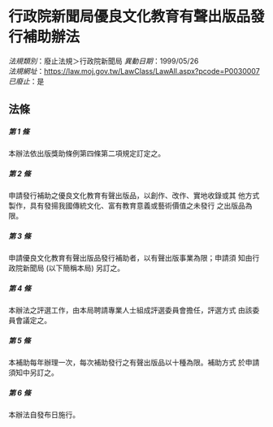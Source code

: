 # 行政院新聞局優良文化教育有聲出版品發行補助辦法

*法規類別*：廢止法規＞行政院新聞局
*異動日期*：1999/05/26  
*法規網址*：https://law.moj.gov.tw/LawClass/LawAll.aspx?pcode=P0030007
*已廢止*：是


## 法條
##### 第 1 條
本辦法依出版獎助條例第四條第二項規定訂定之。                    

##### 第 2 條
申請發行補助之優良文化教育有聲出版品，以創作、改作、實地收錄或其
他方式製作，具有發揚我國傳統文化、富有教育意義或藝術價值之未發行
之出版品為限。                                                  

##### 第 3 條
申請優良文化教育有聲出版品發行補助者，以有聲出版事業為限；申請須
知由行政院新聞局 (以下簡稱本局) 另訂之。                        
                                                                

##### 第 4 條
本辦法之評選工作，由本局聘請專業人士組成評選委員會擔任，評選方式
由該委員會議定之。                                              

##### 第 5 條
本補助每年辦理一次，每次補助發行之有聲出版品以十種為限。補助方式
於申請須知中另訂之。                                            

##### 第 6 條
本辦法自發布日施行。                                            


